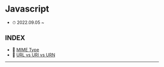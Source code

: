# Javascript
- ⏱ 2022.09.05 ~

## INDEX
- 📌 [MIME Type](https://github.com/YooJinRa/til/tree/main/HTTP/MIME_Type.md)
- 📌 [URL vs URI vs URN](https://github.com/YooJinRa/til/tree/main/HTTP/Url_Uri_Urn.md)

-----